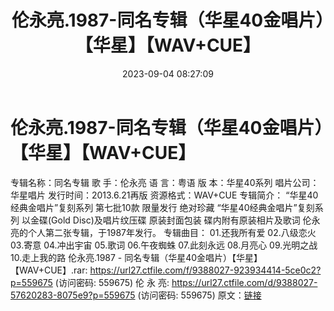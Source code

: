 ﻿---
title: 伦永亮.1987-同名专辑（华星40金唱片）【华星】【WAV+CUE】
date: 2023-09-04 08:27:09
categories: WAV车载音乐、镜像
tags: 华语中文
---
# 伦永亮.1987-同名专辑（华星40金唱片）【华星】【WAV+CUE】

专辑名称：同名专辑
歌 手：伦永亮
语 言：粤语
版 本：华星40系列
唱片公司：华星唱片
发行时间：2013.6.21再版
资源格式：WAV+CUE
专辑简介：
“华星40经典金唱片”复刻系列 第七批10款 限量发行 绝对珍藏
“华星40经典金唱片”复刻系列 以金碟(Gold Disc)及唱片纹压碟
原装封面包装 碟内附有原装相片及歌词
伦永亮的个人第二张专辑，于1987年发行。
专辑曲目：
01.还我所有爱
02.八级恋火
03.寄意
04.冲出宇宙
05.歌词
06.午夜蜘蛛
07.此刻永远
08.月亮心
09.光明之战
10.走上我的路
伦永亮.1987 - 同名专辑（华星40金唱片）【华星】【WAV+CUE】.rar: https://url27.ctfile.com/f/9388027-923934414-5ce0c2?p=559675
(访问密码: 559675)
伦 永 亮: https://url27.ctfile.com/d/9388027-57620283-8075e9?p=559675
(访问密码: 559675)
原文：[链接](https://blog.sina.com.cn/s/blog_1647c7e76010313bt.html)